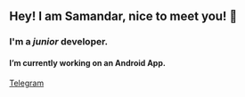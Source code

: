 ## Hey! I am Samandar, nice to meet you! 👋

### I'm a _junior_ developer.
#### I’m currently working on an Android App. 

[Telegram]("https://t.me/samandar_turopov")
